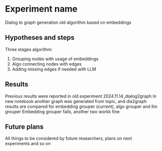 # Experiment name
Dialog to graph generation old algorithm based on embeddings

## Hypotheses and steps

Three stages algorithm:
1. Grouping nodes with usage of embeddings
2. Algo connecting nodes with edges
3. Adding missing edges if needed with LLM

## Results

Previous results were reported in old experiment 2024.11.14_dialog2graph
In new notebook another graph was generated from topic, and dia2graph results are compared
for embedding grouper (current), algo grouper and llm grouper
Embedding grouper fails, another two workk fine

## Future plans
All things to be considered by future researchers, plans on next experiments and so on
